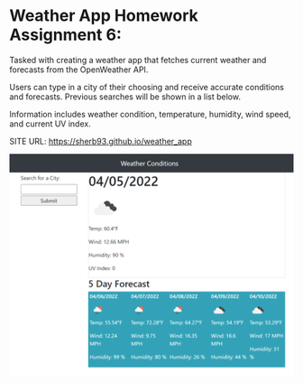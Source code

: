 # Weather App Homework Assignment 6:

Tasked with creating a weather app that fetches current weather and forecasts from the OpenWeather API.

Users can type in a city of their choosing and receive accurate conditions and forecasts. Previous searches will be shown in a list below.

Information includes weather condition, temperature, humidity, wind speed, and current UV index.

SITE URL: https://sherb93.github.io/weather_app

![screenshot](./assets/images/screencap.PNG)